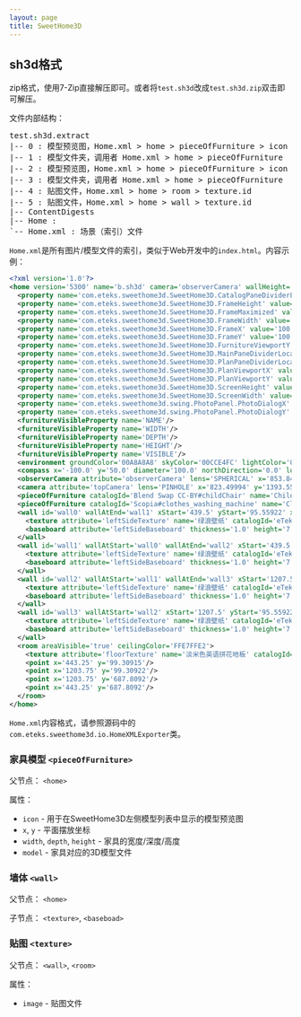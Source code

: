 ```yaml
---
layout: page
title: SweetHome3D
---
```


## sh3d格式

zip格式，使用7-Zip直接解压即可。或者将`test.sh3d`改成`test.sh3d.zip`双击即可解压。

文件内部结构：

<pre>
test.sh3d.extract
|-- 0 : 模型预览图，Home.xml > home > pieceOfFurniture > icon
|-- 1 : 模型文件夹，调用者 Home.xml > home > pieceOfFurniture
|-- 2 : 模型预览图，Home.xml > home > pieceOfFurniture > icon
|-- 3 : 模型文件夹，调用者 Home.xml > home > pieceOfFurniture
|-- 4 : 贴图文件，Home.xml > home > room > texture.id
|-- 5 : 贴图文件，Home.xml > home > wall > texture.id
|-- ContentDigests
|-- Home : 
`-- Home.xml : 场景（索引）文件
</pre>

`Home.xml`是所有图片/模型文件的索引，类似于Web开发中的`index.html`。内容示例：

```xml
<?xml version='1.0'?>
<home version='5300' name='b.sh3d' camera='observerCamera' wallHeight='250.0'>
  <property name='com.eteks.sweethome3d.SweetHome3D.CatalogPaneDividerLocation' value='418'/>
  <property name='com.eteks.sweethome3d.SweetHome3D.FrameHeight' value='832'/>
  <property name='com.eteks.sweethome3d.SweetHome3D.FrameMaximized' value='true'/>
  <property name='com.eteks.sweethome3d.SweetHome3D.FrameWidth' value='1120'/>
  <property name='com.eteks.sweethome3d.SweetHome3D.FrameX' value='100'/>
  <property name='com.eteks.sweethome3d.SweetHome3D.FrameY' value='100'/>
  <property name='com.eteks.sweethome3d.SweetHome3D.FurnitureViewportY' value='0'/>
  <property name='com.eteks.sweethome3d.SweetHome3D.MainPaneDividerLocation' value='604'/>
  <property name='com.eteks.sweethome3d.SweetHome3D.PlanPaneDividerLocation' value='350'/>
  <property name='com.eteks.sweethome3d.SweetHome3D.PlanViewportX' value='0'/>
  <property name='com.eteks.sweethome3d.SweetHome3D.PlanViewportY' value='0'/>
  <property name='com.eteks.sweethome3d.SweetHome3D.ScreenHeight' value='1040'/>
  <property name='com.eteks.sweethome3d.SweetHome3D.ScreenWidth' value='1920'/>
  <property name='com.eteks.sweethome3d.swing.PhotoPanel.PhotoDialogX' value='125'/>
  <property name='com.eteks.sweethome3d.swing.PhotoPanel.PhotoDialogY' value='125'/>
  <furnitureVisibleProperty name='NAME'/>
  <furnitureVisibleProperty name='WIDTH'/>
  <furnitureVisibleProperty name='DEPTH'/>
  <furnitureVisibleProperty name='HEIGHT'/>
  <furnitureVisibleProperty name='VISIBLE'/>
  <environment groundColor='00A8A8A8' skyColor='00CCE4FC' lightColor='00D0D0D0' ceillingLightColor='00D0D0D0' photoWidth='5000' photoHeight='2500' photoAspectRatio='RATIO_2_1' photoQuality='2' videoWidth='320' videoAspectRatio='RATIO_4_3' videoQuality='0' videoFrameRate='25'/>
  <compass x='-100.0' y='50.0' diameter='100.0' northDirection='0.0' longitude='2.11898' latitude='0.5411393' timeZone='Asia/Shanghai'/>
  <observerCamera attribute='observerCamera' lens='SPHERICAL' x='853.84436' y='404.82455' z='170.0' yaw='8.647786' pitch='0.4413496' fieldOfView='1.0995575' time='1479902400578'/>
  <camera attribute='topCamera' lens='PINHOLE' x='823.49994' y='1393.5592' z='1125.0' yaw='3.1415927' pitch='0.7853982' fieldOfView='1.0995575' time='1479902400577'/>
  <pieceOfFurniture catalogId='Blend Swap CC-BY#childChair' name='Child chair' creator='Radio hate' model='1/childChair.obj' icon='0' x='992.6' y='519.3092' width='38.2' depth='39.5' height='67.0' dropOnTopElevation='0.48507464'/>
  <pieceOfFurniture catalogId='Scopia#clothes_washing_machine' name='Clothes washing machine' creator='Scopia' model='3/clothes_washing_machine.obj' icon='2' x='635.0' y='259.6092' width='59.0' depth='60.100002' height='84.200005'/>
  <wall id='wall0' wallAtEnd='wall1' xStart='439.5' yStart='95.55922' xEnd='439.5' yEnd='691.5592' height='250.0' thickness='7.5' pattern='hatchUp'>
    <texture attribute='leftSideTexture' name='绿浪壁纸' catalogId='eTeksScopia#green_waves_wallpaper' width='100.0' height='100.0' image='5'/>
    <baseboard attribute='leftSideBaseboard' thickness='1.0' height='7.0'/>
  </wall>
  <wall id='wall1' wallAtStart='wall0' wallAtEnd='wall2' xStart='439.5' yStart='691.5592' xEnd='1207.5' yEnd='691.5592' height='250.0' thickness='7.5' pattern='hatchUp'>
    <texture attribute='leftSideTexture' name='绿浪壁纸' catalogId='eTeksScopia#green_waves_wallpaper' width='100.0' height='100.0' image='5'/>
    <baseboard attribute='leftSideBaseboard' thickness='1.0' height='7.0'/>
  </wall>
  <wall id='wall2' wallAtStart='wall1' wallAtEnd='wall3' xStart='1207.5' yStart='691.5592' xEnd='1207.5' yEnd='95.55922' height='250.0' thickness='7.5' pattern='hatchUp'>
    <texture attribute='leftSideTexture' name='绿浪壁纸' catalogId='eTeksScopia#green_waves_wallpaper' width='100.0' height='100.0' image='5'/>
    <baseboard attribute='leftSideBaseboard' thickness='1.0' height='7.0'/>
  </wall>
  <wall id='wall3' wallAtStart='wall2' xStart='1207.5' yStart='95.55922' xEnd='439.5' yEnd='95.55915' height='250.0' thickness='7.5' pattern='hatchUp'>
    <texture attribute='leftSideTexture' name='绿浪壁纸' catalogId='eTeksScopia#green_waves_wallpaper' width='100.0' height='100.0' image='5'/>
    <baseboard attribute='leftSideBaseboard' thickness='1.0' height='7.0'/>
  </wall>
  <room areaVisible='true' ceilingColor='FFE7FFE2'>
    <texture attribute='floorTexture' name='淡米色英语拼花地板' catalogId='eTeksScopia#light-beige-parquet' width='100.0' height='100.0' image='4'/>
    <point x='443.25' y='99.30915'/>
    <point x='1203.75' y='99.30922'/>
    <point x='1203.75' y='687.8092'/>
    <point x='443.25' y='687.8092'/>
  </room>
</home>
```

`Home.xml`内容格式，请参照源码中的`com.eteks.sweethome3d.io.HomeXMLExporter`类。

### 家具模型 `<pieceOfFurniture>`

父节点： `<home>`

属性：

* `icon` - 用于在SweetHome3D左侧模型列表中显示的模型预览图
* `x`, `y` - 平面摆放坐标
* `width`, `depth`, `height` - 家具的宽度/深度/高度
* `model` - 家具对应的3D模型文件

### 墙体 `<wall>`

父节点： `<home>`

子节点： `<texture>`, `<baseboad>`

### 贴图 `<texture>`

父节点： `<wall>`, `<room>`

属性：

* `image` - 贴图文件